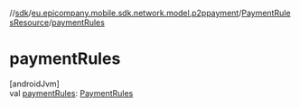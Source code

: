 //[sdk](../../../index.md)/[eu.epicompany.mobile.sdk.network.model.p2ppayment](../index.md)/[PaymentRulesResource](index.md)/[paymentRules](payment-rules.md)

# paymentRules

[androidJvm]\
val [paymentRules](payment-rules.md): [PaymentRules](../../eu.epicompany.mobile.sdk.domain.model.consent/-payment-rules/index.md)
